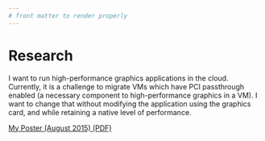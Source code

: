 ```yaml
---
# front matter to render properly
---
```


# Research

I want to run high-performance graphics applications in the cloud. Currently, it is a challenge to migrate VMs which have PCI passthrough enabled (a necessary component to high-performance graphics in a VM). I want to change that without modifying the application using the graphics card, and while retaining a native level of performance.

[My Poster (August 2015) (PDF)](research/poster.pdf)
